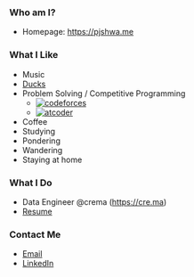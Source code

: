 ### Who am I?

- Homepage: https://pjshwa.me


### What I Like

- Music
- [Ducks](https://www.youtube.com/watch?v=0Da8ZhKcNKQ)
- Problem Solving / Competitive Programming
  - [![codeforces](https://cp-logo.vercel.app/codeforces/pjshwa?logo=true)](https://codeforces.com/profile/pjshwa)
  - [![atcoder](https://cp-logo.vercel.app/atcoder/pjshwa?logo=true)](https://atcoder.jp/users/pjshwa)
- Coffee
- Studying
- Pondering
- Wandering
- Staying at home


### What I Do

- Data Engineer @crema (https://cre.ma)
- [Resume](https://pjshwa.me/resume.pdf)


### Contact Me

- [Email](mailto:pjshwa@gmail.com)
- [LinkedIn](https://www.linkedin.com/in/pjshwa/)
